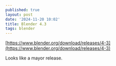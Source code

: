 ```yaml
---
published: true
layout: post
date: '2024-11-20 10:02'
title: Blender 4.3
tags: blender 
---
```

[https://www.blender.org/download/releases/4-3](https://www.blender.org/download/releases/4-3)

Looks like a mayor release.
